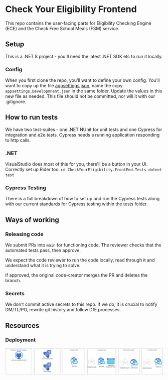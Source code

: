 # Check Your Eligibility Frontend

This repo contains the user-facing parts for Eligibility Checking Engine (ECE) and the Check Free School Meals (FSM)
service.

## Setup

This is a .NET 8 project - you'll need the latest .NET SDK etc to run it locally.

### Config

When you first clone the repo, you'll want to define your own config. You'll want to copy up the
file [appsettings.json](CheckYourEligibility.FrontEnd/appsettings.json), name the copy `appsettings.Developmnent.json`
in the same folder. Update the values in this new file as needed. This file should not be committed, nor will it with
our .gitignore.

## How to run tests

We have two test-suites - one .NET NUnit for unit tests and one Cypress for integration and e2e tests. Cypress needs a
running application responding to http calls.

### .NET

VisualStudio does most of this for you, there'll be a button in your UI. Correctly set up Rider too.
`
cd CheckYourEligibility.FrontEnd.Tests
dotnet test
`

### Cypress Testing

There is a full breakdown of how to set up and run the Cypress tests along with our current standards for Cypress
testing
within the tests folder.

## Ways of working

### Releasing code

We submit PRs into `main` for functioning code. The reviewer checks that the automated tests pass, then approve.

We expect the code reviewer to run the code locally, read through it and understand what it is trying to solve.

If approved, the original code-creator merges the PR and deletes the branch.

### Secrets

We don't commit active secrets to this repo. If we do, it is crucial to notify DM/TL/PO, rewrite git history and follow
DfE processes.

## Resources

### Deployment

![Deployment](docs/images/frontend-pipeline.png)

